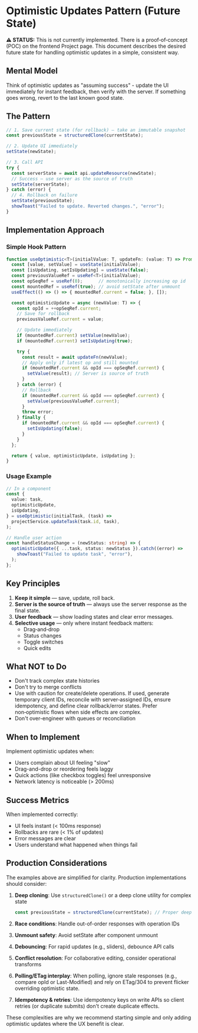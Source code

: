 # Optimistic Updates Pattern (Future State)

**⚠️ STATUS:** This is not currently implemented. There is a proof‑of‑concept (POC) on the frontend Project page. This document describes the desired future state for handling optimistic updates in a simple, consistent way.

## Mental Model

Think of optimistic updates as "assuming success" - update the UI immediately for instant feedback, then verify with the server. If something goes wrong, revert to the last known good state.

## The Pattern

```typescript
// 1. Save current state (for rollback) — take an immutable snapshot
const previousState = structuredClone(currentState);

// 2. Update UI immediately
setState(newState);

// 3. Call API
try {
  const serverState = await api.updateResource(newState);
  // Success — use server as the source of truth
  setState(serverState);
} catch (error) {
  // 4. Rollback on failure
  setState(previousState);
  showToast("Failed to update. Reverted changes.", "error");
}
```

## Implementation Approach

### Simple Hook Pattern

```typescript
function useOptimistic<T>(initialValue: T, updateFn: (value: T) => Promise<T>) {
  const [value, setValue] = useState(initialValue);
  const [isUpdating, setIsUpdating] = useState(false);
  const previousValueRef = useRef<T>(initialValue);
  const opSeqRef = useRef(0);      // monotonically increasing op id
  const mountedRef = useRef(true); // avoid setState after unmount
  useEffect(() => () => { mountedRef.current = false; }, []);

  const optimisticUpdate = async (newValue: T) => {
    const opId = ++opSeqRef.current;
    // Save for rollback
    previousValueRef.current = value;

    // Update immediately
    if (mountedRef.current) setValue(newValue);
    if (mountedRef.current) setIsUpdating(true);

    try {
      const result = await updateFn(newValue);
      // Apply only if latest op and still mounted
      if (mountedRef.current && opId === opSeqRef.current) {
        setValue(result); // Server is source of truth
      }
    } catch (error) {
      // Rollback
      if (mountedRef.current && opId === opSeqRef.current) {
        setValue(previousValueRef.current);
      }
      throw error;
    } finally {
      if (mountedRef.current && opId === opSeqRef.current) {
        setIsUpdating(false);
      }
    }
  };

  return { value, optimisticUpdate, isUpdating };
}
```

### Usage Example

```typescript
// In a component
const {
  value: task,
  optimisticUpdate,
  isUpdating,
} = useOptimistic(initialTask, (task) =>
  projectService.updateTask(task.id, task),
);

// Handle user action
const handleStatusChange = (newStatus: string) => {
  optimisticUpdate({ ...task, status: newStatus }).catch((error) =>
    showToast("Failed to update task", "error"),
  );
};
```

## Key Principles

1. **Keep it simple** — save, update, roll back.
2. **Server is the source of truth** — always use the server response as the final state.
3. **User feedback** — show loading states and clear error messages.
4. **Selective usage** — only where instant feedback matters:
   - Drag‑and‑drop
   - Status changes
   - Toggle switches
   - Quick edits

## What NOT to Do

- Don't track complex state histories
- Don't try to merge conflicts
- Use with caution for create/delete operations. If used, generate temporary client IDs, reconcile with server‑assigned IDs, ensure idempotency, and define clear rollback/error states. Prefer non‑optimistic flows when side effects are complex.
- Don't over-engineer with queues or reconciliation

## When to Implement

Implement optimistic updates when:

- Users complain about UI feeling "slow"
- Drag-and-drop or reordering feels laggy
- Quick actions (like checkbox toggles) feel unresponsive
- Network latency is noticeable (> 200ms)

## Success Metrics

When implemented correctly:

- UI feels instant (< 100ms response)
- Rollbacks are rare (< 1% of updates)
- Error messages are clear
- Users understand what happened when things fail

## Production Considerations

The examples above are simplified for clarity. Production implementations should consider:

1. **Deep cloning**: Use `structuredClone()` or a deep clone utility for complex state

   ```typescript
   const previousState = structuredClone(currentState); // Proper deep clone
   ```

2. **Race conditions**: Handle out-of-order responses with operation IDs
3. **Unmount safety**: Avoid setState after component unmount
4. **Debouncing**: For rapid updates (e.g., sliders), debounce API calls
5. **Conflict resolution**: For collaborative editing, consider operational transforms
6. **Polling/ETag interplay**: When polling, ignore stale responses (e.g., compare opId or Last-Modified) and rely on ETag/304 to prevent flicker overriding optimistic state.
7. **Idempotency & retries**: Use idempotency keys on write APIs so client retries (or duplicate submits) don't create duplicate effects.

These complexities are why we recommend starting simple and only adding optimistic updates where the UX benefit is clear.
